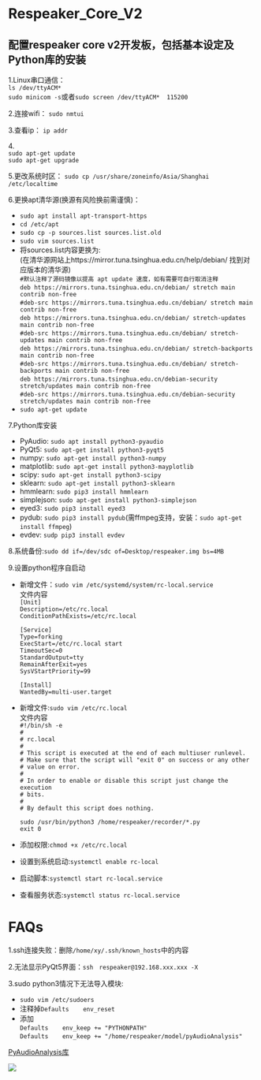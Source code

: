 # Respeaker_Core_V2
配置respeaker core v2开发板，包括基本设定及Python库的安装
----------------------------------------------------
1.Linux串口通信：<br>
 `ls /dev/ttyACM*`<br>
 `sudo minicom -s`或者`sudo screen /dev/ttyACM*  115200`

2.连接wifi： `sudo nmtui`

3.查看ip： `ip addr`

4.<br>`sudo apt-get update`<br> `sudo apt-get upgrade`

5.更改系统时区： `sudo cp /usr/share/zoneinfo/Asia/Shanghai /etc/localtime`

6.更换apt清华源(换源有风险换前需谨慎)：<br>
  * `sudo apt install apt-transport-https`<br>
  * `cd /etc/apt`<br>
  * `sudo cp -p sources.list sources.list.old`<br>
  * `sudo vim sources.list`<br>
  * 将sources.list内容更换为:<br>
  (在清华源网站上https://mirror.tuna.tsinghua.edu.cn/help/debian/ 找到对应版本的清华源)<br>
   `#默认注释了源码镜像以提高 apt update 速度，如有需要可自行取消注释`<br>
   `deb https://mirrors.tuna.tsinghua.edu.cn/debian/ stretch main contrib non-free`<br>
   `#deb-src https://mirrors.tuna.tsinghua.edu.cn/debian/ stretch main contrib non-free`<br>
   `deb https://mirrors.tuna.tsinghua.edu.cn/debian/ stretch-updates main contrib non-free`<br>
   `#deb-src https://mirrors.tuna.tsinghua.edu.cn/debian/ stretch-updates main contrib non-free`<br>
   `deb https://mirrors.tuna.tsinghua.edu.cn/debian/ stretch-backports main contrib non-free`<br>
   `#deb-src https://mirrors.tuna.tsinghua.edu.cn/debian/ stretch-backports main contrib non-free`<br>
   `deb https://mirrors.tuna.tsinghua.edu.cn/debian-security stretch/updates main contrib non-free`<br>
   `#deb-src https://mirrors.tuna.tsinghua.edu.cn/debian-security stretch/updates main contrib non-free`<br>
  * `sudo apt-get update`<br>

7.Python库安装
  * PyAudio: `sudo apt install python3-pyaudio`<br>
  * PyQt5: `sudo apt-get install python3-pyqt5`<br>
  * numpy: `sudo apt-get install python3-numpy`<br>
  * matplotlib: `sudo apt-get install python3-mayplotlib`<br>
  * scipy: `sudo apt-get install python3-scipy`<br>
  * sklearn: `sudo apt-get install python3-sklearn`<br>
  * hmmlearn: `sudo pip3 install hmmlearn`<br>
  * simplejson: `sudo apt-get install python3-simplejson`<br>
  * eyed3: `sudo pip3 install eyed3`<br>
  * pydub: `sudo pip3 install pydub`(需ffmpeg支持，安装：`sudo apt-get install ffmpeg`) <br>
  * evdev: `sudp pip3 install evdev`<br>

8.系统备份:`sudo dd if=/dev/sdc of=Desktop/respeaker.img bs=4MB`<br>

9.设置python程序自启动
* 新增文件：`sudo vim /etc/systemd/system/rc-local.service`<br>
	 文件内容<br>
 `[Unit]`<br>
`Description=/etc/rc.local`<br>
`ConditionPathExists=/etc/rc.local`<br>

	`[Service]`<br>
`Type=forking`<br>
`ExecStart=/etc/rc.local start`<br>
`TimeoutSec=0`<br>
`StandardOutput=tty`<br>
`RemainAfterExit=yes`<br>
`SysVStartPriority=99`<br>
 
	`[Install]`<br>
`WantedBy=multi-user.target`<br>
* 新增文件:`sudo vim /etc/rc.local`<br>
  文件内容<br>
 `#!/bin/sh -e`<br>
  `#`<br>
  `# rc.local`<br>
  `#`<br>
  `# This script is executed at the end of each multiuser runlevel.`<br>
  `# Make sure that the script will "exit 0" on success or any other`<br>
  `# value on error.`<br>
  `#`<br>
  `# In order to enable or disable this script just change the execution`<br>
  `# bits.`<br>
  `#`<br>
  `# By default this script does nothing.`<br>

  `sudo /usr/bin/python3 /home/respeaker/recorder/*.py`<br>
  `exit 0`<br>
  
 * 添加权限:`chmod +x /etc/rc.local`
 * 设置到系统启动:`systemctl enable rc-local`
 * 启动脚本:`systemctl start rc-local.service`
 * 查看服务状态:`systemctl status rc-local.service`
  
# FAQs
1.ssh连接失败：删除`/home/xy/.ssh/known_hosts`中的内容

2.无法显示PyQt5界面：`ssh　respeaker@192.168.xxx.xxx -X`

3.sudo python3情况下无法导入模块:<br>
  * `sudo vim /etc/sudoers`<br>
  * 注释掉`Defaults    env_reset`<br>
  * 添加<br>
  `Defaults    env_keep += "PYTHONPATH"`<br>
  `Defaults    env_keep += "/home/respeaker/model/pyAudioAnalysis"`<br>
 
[PyAudioAnalysis库](https://github.com/tyiannak/pyAudioAnalysis)

![](https://timgsa.baidu.com/timg?image&quality=80&size=b9999_10000&sec=1544368789184&di=062d69406e794ae6d836b7ca387a6563&imgtype=0&src=http%3A%2F%2Fimgsrc.baidu.com%2Fforum%2Fw%3D580%2Fsign%3D3d21336dfb039245a1b5e107b795a4a8%2F277603d3d539b600c41cca17ee50352ac45cb7fd.jpg)  
